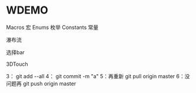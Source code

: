 # WDEMO



Macros 宏
Enums 枚举
Constants  常量

瀑布流

选择bar

3DTouch



3： git add --all
4： git commit -m "a"
5：再重新 git pull origin master 
6：没问题再 git push origin master 


 

